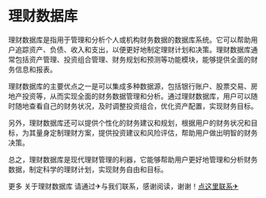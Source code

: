 # 理财数据库

理财数据库是指用于管理和分析个人或机构财务数据的数据库系统。它可以帮助用户追踪资产、负债、收入和支出，以便更好地制定理财计划和决策。理财数据库通常包括资产管理、投资组合管理、财务规划和预测等功能模块，能够提供全面的财务信息和报表。

理财数据库的主要优点之一是可以集成多种数据源，包括银行账户、股票交易、房地产投资等，从而实现全面的财务数据管理和分析。通过理财数据库，用户可以随时随地查看自己的财务状况，及时调整投资组合，优化资产配置，实现财务目标。

另外，理财数据库还可以提供个性化的财务建议和规划，根据用户的财务状况和目标，为其量身定制理财方案，提供投资建议和风险评估，帮助用户做出明智的财务决策。

总之，理财数据库是现代理财管理的利器，它能够帮助用户更好地管理和分析财务数据，制定科学的理财计划，实现财务自由和目标。

更多 关于理财数据库 请通过✈与我们联系，感谢阅读，谢谢！[点这里联系✈](https://www.k02.cc)